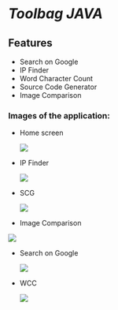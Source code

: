 # _Toolbag JAVA_

## Features
- Search on Google
- IP Finder
- Word Character Count
- Source Code Generator
- Image Comparison

### Images of the application:

- Home screen

  ![](https://i.hizliresim.com/iz7t7ww.jpg)
  
- IP Finder

  ![](https://i.hizliresim.com/m2z268m.jpg)
  
- SCG

  ![](https://i.hizliresim.com/3n9nv33.jpg)
  
- Image Comparison

 ![](https://i.hizliresim.com/qapgdg9.gif)
 
- Search on Google

  ![](https://i.hizliresim.com/iqsgttx.gif)

- WCC

  ![](https://i.hizliresim.com/fqjnbzy.gif)
